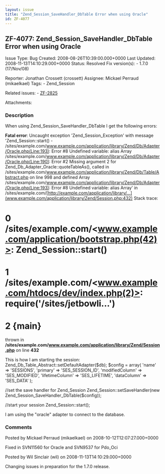 ```yaml
---
layout: issue
title: "Zend_Session_SaveHandler_DbTable Error when using Oracle"
id: ZF-4077
---
```


ZF-4077: Zend\_Session\_SaveHandler\_DbTable Error when using Oracle
--------------------------------------------------------------------

 Issue Type: Bug Created: 2008-08-26T10:39:00.000+0000 Last Updated: 2008-11-13T14:10:29.000+0000 Status: Resolved Fix version(s): - 1.7.0 (17/Nov/08)
 
 Reporter:  Jonathan Crossett (crossett)  Assignee:  Mickael Perraud (mikaelkael)  Tags: - Zend\_Session
 
 Related issues: - [ZF-2825](/issues/browse/ZF-2825)
 
 Attachments: 
### Description

When using Zend\_Session\_SaveHandler\_DbTable I get the following errors:

**Fatal error**: Uncaught exception 'Zend\_Session\_Exception' with message 'Zend\_Session::start() - /sites/example.com/www.example.com/application/library/Zend/Db/Adapter/Oracle.php(Line:193): Error #8 Undefined variable: alias Array /sites/example.com/www.example.com/application/library/Zend/Db/Adapter/Oracle.php(Line:190): Error #2 Missing argument 2 for Zend\_Db\_Adapter\_Oracle::quoteTableAs(), called in /sites/example.com/www.example.com/application/library/Zend/Db/Table/Abstract.php on line 998 and defined Array /sites/example.com/www.example.com/application/library/Zend/Db/Adapter/Oracle.php(Line:193): Error #8 Undefined variable: alias Array' in /sites/example.com/[http://example.com/application/library/…](www.example.com/application/library/Zend/Session.php:432) Stack trace:

0 /sites/example.com/<www.example.com/application/bootstrap.php(42)>: Zend\_Session::start()
============================================================================================

1 /sites/example.com/<www.example.com/htdocs/dev/index.php(2)>: require('/sites/jetbowli...')
=============================================================================================

2 {main}
========

thrown in **/sites/example.com/www.example.com/application/library/Zend/Session.php** on line **432**

This is how I am starting the session: Zend\_Db\_Table\_Abstract::setDefaultAdapter($db); $config = array( 'name' => 'SESSIONS', 'primary' => 'SES\_SESSION\_ID', 'modifiedColumn' => 'SES\_MODIFIED', 'lifetimeColumn' => 'SES\_LIFETIME', 'dataColumn' => 'SES\_DATA' );

//set the save handler for Zend\_Session Zend\_Session::setSaveHandler(new Zend\_Session\_SaveHandler\_DbTable($config));

//start your session Zend\_Session::start();

I am using the "oracle" adapter to connect to the database.

 

 

### Comments

Posted by Mickael Perraud (mikaelkael) on 2008-10-12T12:07:27.000+0000

Fixed in SVN11560 for Oracle and SVN9537 for Pdo\_Oci

 

 

Posted by Wil Sinclair (wil) on 2008-11-13T14:10:29.000+0000

Changing issues in preparation for the 1.7.0 release.

 

 